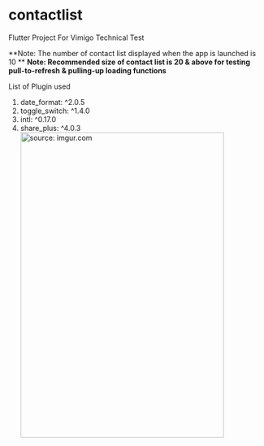# contactlist

Flutter Project For Vimigo Technical Test

**Note: The number of contact list displayed when the app is launched is 10 **
**Note: Recommended size of contact list is 20 & above for testing pull-to-refresh & pulling-up loading functions**


List of Plugin used

1. date_format: ^2.0.5
2. toggle_switch: ^1.4.0
3. intl: ^0.17.0
4. share_plus: ^4.0.3
<a href="https://imgur.com/zzqwuUd"><img src="https://i.imgur.com/zzqwuUd.gif" title="source: imgur.com" width="400" height="600" /></a>

